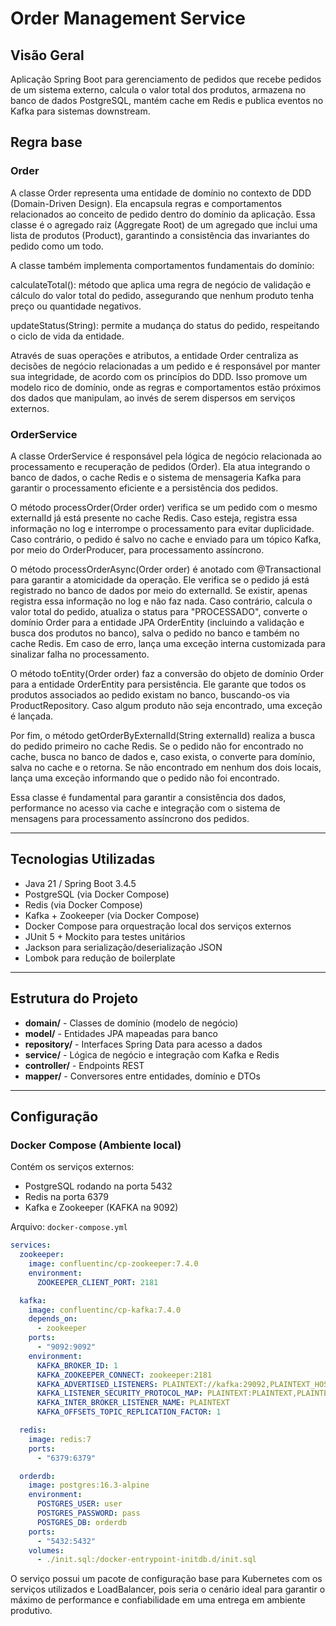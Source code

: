 # Order Management Service

## Visão Geral

Aplicação Spring Boot para gerenciamento de pedidos que recebe pedidos de um sistema externo, calcula o valor total dos produtos, armazena no banco de dados PostgreSQL, mantém cache em Redis e publica eventos no Kafka para sistemas downstream.

## Regra base

### Order
A classe Order representa uma entidade de domínio no contexto de DDD (Domain-Driven Design). Ela encapsula regras e comportamentos relacionados ao conceito de pedido dentro do domínio da aplicação. Essa classe é o agregado raiz (Aggregate Root) de um agregado que inclui uma lista de produtos (Product), garantindo a consistência das invariantes do pedido como um todo.

A classe também implementa comportamentos fundamentais do domínio:

calculateTotal(): método que aplica uma regra de negócio de validação e cálculo do valor total do pedido, assegurando que nenhum produto tenha preço ou quantidade negativos.

updateStatus(String): permite a mudança do status do pedido, respeitando o ciclo de vida da entidade.

Através de suas operações e atributos, a entidade Order centraliza as decisões de negócio relacionadas a um pedido e é responsável por manter sua integridade, de acordo com os princípios do DDD. Isso promove um modelo rico de domínio, onde as regras e comportamentos estão próximos dos dados que manipulam, ao invés de serem dispersos em serviços externos.

### OrderService
A classe OrderService é responsável pela lógica de negócio relacionada ao processamento e recuperação de pedidos (Order). Ela atua integrando o banco de dados, o cache Redis e o sistema de mensageria Kafka para garantir o processamento eficiente e a persistência dos pedidos.

O método processOrder(Order order) verifica se um pedido com o mesmo externalId já está presente no cache Redis. Caso esteja, registra essa informação no log e interrompe o processamento para evitar duplicidade. Caso contrário, o pedido é salvo no cache e enviado para um tópico Kafka, por meio do OrderProducer, para processamento assíncrono.

O método processOrderAsync(Order order) é anotado com @Transactional para garantir a atomicidade da operação. Ele verifica se o pedido já está registrado no banco de dados por meio do externalId. Se existir, apenas registra essa informação no log e não faz nada. Caso contrário, calcula o valor total do pedido, atualiza o status para "PROCESSADO", converte o domínio Order para a entidade JPA OrderEntity (incluindo a validação e busca dos produtos no banco), salva o pedido no banco e também no cache Redis. Em caso de erro, lança uma exceção interna customizada para sinalizar falha no processamento.

O método toEntity(Order order) faz a conversão do objeto de domínio Order para a entidade OrderEntity para persistência. Ele garante que todos os produtos associados ao pedido existam no banco, buscando-os via ProductRepository. Caso algum produto não seja encontrado, uma exceção é lançada.

Por fim, o método getOrderByExternalId(String externalId) realiza a busca do pedido primeiro no cache Redis. Se o pedido não for encontrado no cache, busca no banco de dados e, caso exista, o converte para domínio, salva no cache e o retorna. Se não encontrado em nenhum dos dois locais, lança uma exceção informando que o pedido não foi encontrado.

Essa classe é fundamental para garantir a consistência dos dados, performance no acesso via cache e integração com o sistema de mensagens para processamento assíncrono dos pedidos.


---

## Tecnologias Utilizadas

- Java 21 / Spring Boot 3.4.5
- PostgreSQL (via Docker Compose)
- Redis (via Docker Compose)
- Kafka + Zookeeper (via Docker Compose)
- Docker Compose para orquestração local dos serviços externos
- JUnit 5 + Mockito para testes unitários
- Jackson para serialização/deserialização JSON
- Lombok para redução de boilerplate

---

## Estrutura do Projeto

- **domain/** - Classes de domínio (modelo de negócio)
- **model/** - Entidades JPA mapeadas para banco
- **repository/** - Interfaces Spring Data para acesso a dados
- **service/** - Lógica de negócio e integração com Kafka e Redis
- **controller/** - Endpoints REST
- **mapper/** - Conversores entre entidades, domínio e DTOs

---

## Configuração

### Docker Compose (Ambiente local)

Contém os serviços externos:

- PostgreSQL rodando na porta 5432
- Redis na porta 6379
- Kafka e Zookeeper (KAFKA na 9092)

Arquivo: `docker-compose.yml`

```yaml
services:
  zookeeper:
    image: confluentinc/cp-zookeeper:7.4.0
    environment:
      ZOOKEEPER_CLIENT_PORT: 2181

  kafka:
    image: confluentinc/cp-kafka:7.4.0
    depends_on:
      - zookeeper
    ports:
      - "9092:9092"
    environment:
      KAFKA_BROKER_ID: 1
      KAFKA_ZOOKEEPER_CONNECT: zookeeper:2181
      KAFKA_ADVERTISED_LISTENERS: PLAINTEXT://kafka:29092,PLAINTEXT_HOST://localhost:9092
      KAFKA_LISTENER_SECURITY_PROTOCOL_MAP: PLAINTEXT:PLAINTEXT,PLAINTEXT_HOST:PLAINTEXT
      KAFKA_INTER_BROKER_LISTENER_NAME: PLAINTEXT
      KAFKA_OFFSETS_TOPIC_REPLICATION_FACTOR: 1

  redis:
    image: redis:7
    ports:
      - "6379:6379"

  orderdb:
    image: postgres:16.3-alpine
    environment:
      POSTGRES_USER: user
      POSTGRES_PASSWORD: pass
      POSTGRES_DB: orderdb
    ports:
      - "5432:5432"
    volumes:
      - ./init.sql:/docker-entrypoint-initdb.d/init.sql
```
O serviço possui um pacote de configuração base para Kubernetes com os serviços utilizados e LoadBalancer, pois seria o cenário ideal para garantir o máximo de performance e confiabilidade em uma entrega em ambiente produtivo.
